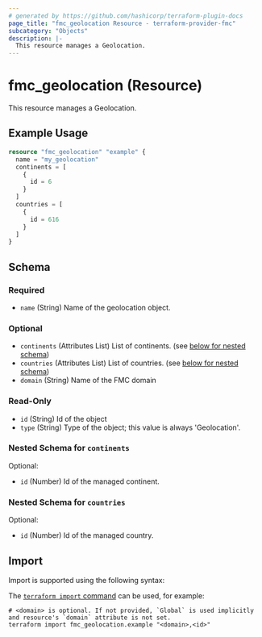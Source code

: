 ```yaml
---
# generated by https://github.com/hashicorp/terraform-plugin-docs
page_title: "fmc_geolocation Resource - terraform-provider-fmc"
subcategory: "Objects"
description: |-
  This resource manages a Geolocation.
---
```


# fmc_geolocation (Resource)

This resource manages a Geolocation.

## Example Usage

```terraform
resource "fmc_geolocation" "example" {
  name = "my_geolocation"
  continents = [
    {
      id = 6
    }
  ]
  countries = [
    {
      id = 616
    }
  ]
}
```

<!-- schema generated by tfplugindocs -->
## Schema

### Required

- `name` (String) Name of the geolocation object.

### Optional

- `continents` (Attributes List) List of continents. (see [below for nested schema](#nestedatt--continents))
- `countries` (Attributes List) List of countries. (see [below for nested schema](#nestedatt--countries))
- `domain` (String) Name of the FMC domain

### Read-Only

- `id` (String) Id of the object
- `type` (String) Type of the object; this value is always 'Geolocation'.

<a id="nestedatt--continents"></a>
### Nested Schema for `continents`

Optional:

- `id` (Number) Id of the managed continent.


<a id="nestedatt--countries"></a>
### Nested Schema for `countries`

Optional:

- `id` (Number) Id of the managed country.

## Import

Import is supported using the following syntax:

The [`terraform import` command](https://developer.hashicorp.com/terraform/cli/commands/import) can be used, for example:

```shell
# <domain> is optional. If not provided, `Global` is used implicitly and resource's `domain` attribute is not set.
terraform import fmc_geolocation.example "<domain>,<id>"
```
